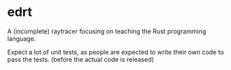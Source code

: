 # edrt

A (incomplete) raytracer focusing on teaching the Rust programming language.

Expect a lot of unit tests, as people are expected to write their own code to pass the tests. (before the actual code is released)